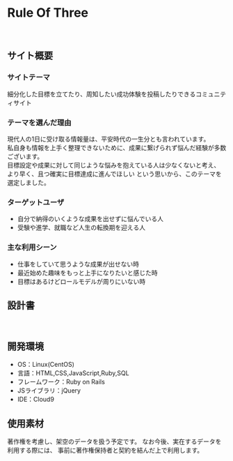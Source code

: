 # Rule Of Three
​
## サイト概要
### サイトテーマ
細分化した目標を立てたり、周知したい成功体験を投稿したりできるコミュニティサイト

### テーマを選んだ理由
現代人の1日に受け取る情報量は、平安時代の一生分とも言われています。  
私自身も情報を上手く整理できないために、成果に繋げられず悩んだ経験が多数ございます。  
目標設定や成果に対して同じような悩みを抱えている人は少なくないと考え、  
より早く、且つ確実に目標達成に進んでほしい
という思いから、このテーマを選定しました。

### ターゲットユーザ
- 自分で納得のいくような成果を出せずに悩んでいる人
- 受験や進学、就職など人生の転換期を迎える人
​
### 主な利用シーン
<!--どのような時に使うのかの状況を記載すること-->
- 仕事をしていて思うような成果が出せない時
- 最近始めた趣味をもっと上手になりたいと感じた時
- 目標はあるけどロールモデルが周りにいない時
​
## 設計書
<!--作成次第追記-->
​
## 開発環境
- OS：Linux(CentOS)
- 言語：HTML,CSS,JavaScript,Ruby,SQL
- フレームワーク：Ruby on Rails
- JSライブラリ：jQuery
- IDE：Cloud9
​
## 使用素材
著作権を考慮し、架空のデータを扱う予定です。
なお今後、実在するデータを利用する際には、
事前に著作権保持者と契約を結んだ上で利用します。
<!--- 外部サービスの画像素材・音声素材を使用した場合は、必ずサービス名とURLを明記してください。-->
<!--- アプリケーションの実装に使用したgem/bootstrapのリファレンスなどの記載は不要です。-->
<!--- 使用しない場合は、使用素材の項目をREADMEから削除してください。-->
